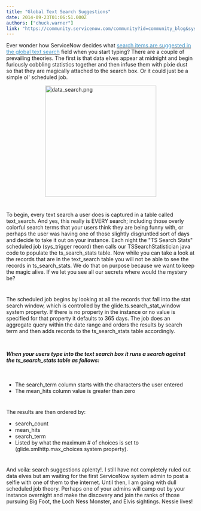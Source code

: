 ```yaml
---
title: "Global Text Search Suggestions"
date: 2014-09-23T01:06:51.000Z
authors: ["chuck.warner"]
link: "https://community.servicenow.com/community?id=community_blog&sys_id=9cac2225dbd0dbc01dcaf3231f9619e4"
---
```

<p>Ever wonder how ServiceNow decides what <a class="jive-link-external-small" href="http://wiki.servicenow.com/index.php?title=Using_Global_Text_Search#Search_Suggestions" rel="nofollow" target="_blank"><span style="color: #4297cb;">search items are suggested in the </span><span style="color: #4297cb;">global text search</span></a> field when you start typing? There are a couple of prevailing theories. The first is that data elves appear at midnight and begin furiously cobbling statistics together and then infuse them with pixie dust so that they are magically attached to the search box. Or it could just be a simple ol' scheduled job.</p><p><a _jive_internal="true" href="/servlet/JiveServlet/showImage/38-3481-13953/data_search.png"><img  alt="data_search.png" class="image-0 jive-image" height="99" src="433e7ccedb501b04ed6af3231f9619c1.iix" style="height: auto; display: block; margin-left: auto; margin-right: auto;" width="297"/></a></p><p style="min-height: 8pt; height: 8pt; padding: 0px;">  </p><p>To begin, every text search a user does is captured in a table called text_search. And yes, this really is EVERY search; including those overly colorful search terms that your users think they are being funny with, or perhaps the user was having one of those slightly disgruntled sort of days and decide to take it out on your instance. Each night the "TS Search Stats" scheduled job (sys_trigger record) then calls our TSSearchStatistician java code to populate the ts_search_stats table. Now while you can take a look at the records that are in the text_search table you will not be able to see the records in ts_search_stats. We do that on purpose because we want to keep the magic alive. If we let you see all our secrets where would the mystery be?</p><p style="min-height: 8pt; height: 8pt; padding: 0px;">  </p><p>The scheduled job begins by looking at all the records that fall into the stat search window, which is controlled by the glide.ts.search_stat_window system property. If there is no property in the instance or no value is specified for that property it defaults to 365 days. The job does an aggregate query within the date range and orders the results by search term and then adds records to the ts_search_stats table accordingly.</p><p style="min-height: 8pt; height: 8pt; padding: 0px;">  </p><h5>When your users type into the text search box it runs a search against the ts_search_stats table as follows:</h5><p style="min-height: 8pt; height: 8pt; padding: 0px;">  </p><ul><li>The search_term column starts with the characters the user entered</li><li>The mean_hits column value is greater than zero</li></ul><p style="min-height: 8pt; height: 8pt; padding: 0px;">  </p><p>The results are then ordered by:</p><ul><li>search_count</li><li>mean_hits</li><li>search_term</li><li>Listed by what the maximum # of choices is set to (glide.xmlhttp.max_choices system property).</li></ul><p style="min-height: 8pt; height: 8pt; padding: 0px;">  </p><p>And voila: search suggestions aplenty!. I still have not completely ruled out data elves but am waiting for the first ServiceNow system admin to post a selfie with one of them to the internet. Until then, I am going with dull scheduled job theory. Perhaps one of your admins will camp out by your instance overnight and make the discovery and join the ranks of those pursuing Big Foot, the Loch Ness Monster, and Elvis sightings. Nessie lives!</p>
